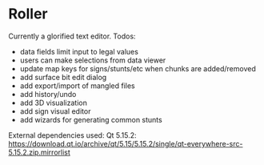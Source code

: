 # Roller
Currently a glorified text editor. Todos:
- data fields limit input to legal values
- users can make selections from data viewer
- update map keys for signs/stunts/etc when chunks are added/removed
- add surface bit edit dialog
- add export/import of mangled files
- add history/undo
- add 3D visualization
- add sign visual editor
- add wizards for generating common stunts

External dependencies used:
Qt 5.15.2: https://download.qt.io/archive/qt/5.15/5.15.2/single/qt-everywhere-src-5.15.2.zip.mirrorlist
